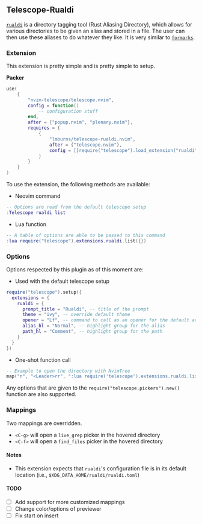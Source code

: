 ## Telescope-Rualdi

[`rualdi`](https://github.com/Jarsop/rualdi) is a directory tagging tool (Rust Aliasing Directory),
which allows for various directories to be given an alias and stored in a file. The user can
then use these aliases to do whatever they like. It is very similar to [`formarks`](https://github.com/wfxr/formarks).

### Extension

This extension is pretty simple and is pretty simple to setup.

**Packer**
```lua
use(
    {
        "nvim-telescope/telescope.nvim",
        config = function()
            -- configuration stuff
        end,
        after = {"popup.nvim", "plenary.nvim"},
        requires = {
            {
                "lmburns/telescope-rualdi.nvim",
                after = {"telescope.nvim"},
                config = [[require("telescope").load_extension("rualdi")]]
            }
        }
    }
)
```

To use the extension, the following methods are available:

* Neovim command
```lua
-- Options are read from the default telescope setup
:Telescope rualdi list
```

* Lua function
```lua
-- A table of options are able to be passed to this command
:lua require("telescope").extensions.rualdi.list({})
```

### Options

Options respected by this plugin as of this moment are:

* Used with the default telescope setup

```lua
require("telescope").setup({
  extensions = {
    rualdi = {
      prompt_title = "Rualdi", -- title of the prompt
      theme = "ivy", -- override default theme
      opener = "Lf", -- command to call as an opener for the default action (<CR>)
      alias_hl = "Normal", -- highlight group for the alias
      path_hl = "Comment", -- highlight group for the path
    }
  }
})
```

* One-shot function call

```lua
-- Example to open the directory with NvimTree
map("n", "<Leader>rr", ":lua require('telescope').extensions.rualdi.list({ opener = 'NvimTree' })")
```

Any options that are given to the `require("telescope.pickers").new()` function are also supported.

### Mappings

Two mappings are overridden.

* `<C-g>` will open a `live_grep` picker in the hovered directory
* `<C-f>` will open a `find_files` picker in the hovered directory

#### Notes

* This extension expects that `rualdi`'s configuration file is in its default location (i.e.,
`$XDG_DATA_HOME/rualdi/rualdi.toml`)

#### TODO

* [ ] Add support for more customized mappings
* [ ] Change color/options of previewer
* [ ] Fix start on insert

